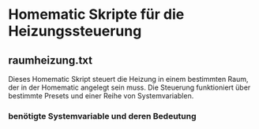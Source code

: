 # Homematic Skripte für die Heizungssteuerung

## raumheizung.txt
Dieses Homematic Skript steuert die Heizung in einem bestimmten Raum, der in der Homematic angelegt sein muss. Die Steuerung funktioniert über bestimmte Presets und einer Reihe von Systemvariablen. 

### benötigte Systemvariable und deren Bedeutung
 
